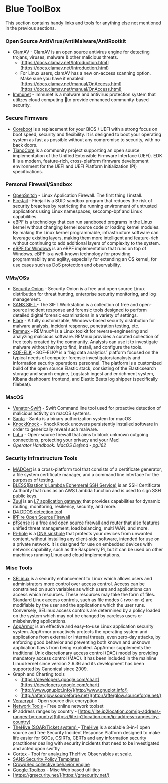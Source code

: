 # Blue ToolBox

This section contains handy links and tools for anything else not mentioned in the previous sections.

### **Open Source AntiVirus/AntiMalware/AntiRootkit**

* [ClamAV](https://www.clamav.net/downloads) - ClamAV is an open source antivirus engine for detecting trojans, viruses, malware & other malicious threats.
  * [https://docs.clamav.net/Introduction.html](https://docs.clamav.net/Introduction.html)
  * For Linux users, clamAV has a new on-access scanning option. Make sure you have it enabled! [https://docs.clamav.net/manual/OnAccess.html](https://docs.clamav.net/manual/OnAccess.html)
* [Immunet](https://www.immunet.com/index) - Immunet is a malware and antivirus protection system that utilizes cloud computing to provide enhanced community-based security.

### Secure Firmware

* [Coreboot](https://doc.coreboot.org/getting\_started/index.html) is a replacement for your BIOS / UEFI with a strong focus on boot speed, security and flexibility. It is designed to boot your operating system as fast as possible without any compromise to security, with no back doors.
* [TianoCore](https://www.tianocore.org/) is a community project supporting an open source implementation of the Unified Extensible Firmware Interface (UEFI). EDK II is a modern, feature-rich, cross-platform firmware development environment for the UEFI and UEFI Platform Initialization (PI) specifications.

### **Personal Firewall/Sandbox**

* [OpenSnitch](https://github.com/evilsocket/opensnitch) - Linux Application Firewall. The first thing I install.
* [FireJail](https://github.com/netblue30/firejail) - Firejail is a SUID sandbox program that reduces the risk of security breaches by restricting the running environment of untrusted applications using Linux namespaces, seccomp-bpf and Linux capabilities.
* [eBPF](https://ebpf.io/) is a technology that can run sandboxed programs in the Linux kernel without changing kernel source code or loading kernel modules. By making the Linux kernel programmable, infrastructure software can leverage existing layers, making them more intelligent and feature-rich without continuing to add additional layers of complexity to the system.
* [eBPF for Windows](https://github.com/microsoft/ebpf-for-windows) is an eBPF implementation that runs on top of Windows. eBPF is a well-known technology for providing programmability and agility, especially for extending an OS kernel, for use cases such as DoS protection and observability.

### **VMs/OSs**

* [Security Onion](https://securityonionsolutions.com/) - Security Onion is a free and open source Linux distribution for threat hunting, enterprise security monitoring, and log management.
* [SANS SIFT ](https://digital-forensics.sans.org/community/downloads)- The SIFT Workstation is a collection of free and open-source incident response and forensic tools designed to perform detailed digital forensic examinations in a variety of settings.
* [Flare](https://github.com/fireeye/flare-vm) - A fully customizable, Windows-based security distribution for malware analysis, incident response, penetration testing, etc.
* [Remnux](https://remnux.org/) - REMnux® is a Linux toolkit for reverse-engineering and analyzing malicious software. REMnux provides a curated collection of free tools created by the community. Analysts can use it to investigate malware without having to find, install, and configure the tools.
* [SOF-ELK](https://github.com/philhagen/sof-elk) - SOF-ELK® is a “big data analytics” platform focused on the typical needs of computer forensic investigators/analysts and information security operations personnel. The platform is a customized build of the open source Elastic stack, consisting of the Elasticsearch storage and search engine, Logstash ingest and enrichment system, Kibana dashboard frontend, and Elastic Beats log shipper (specifically filebeat).

### **MacOS**

* [Venator-Swift](https://github.com/richiercyrus/Venator-Swifthttps:/github.com/richiercyrus/Venator-Swift) - Swift Command line tool used for proactive detection of malicious activity on macOS systems.
* [Santa](https://github.com/google/santa) - Santa is a binary authorization system for macOS
* [KnockKnock](https://www.objective-see.com/products/knockknock.html) - KnockKnock uncovers persistently installed software in order to generically reveal such malware.
* [LuLu](https://objective-see.com/products/lulu.html) - Open-source firewall that aims to block unknown outgoing connections, protecting your privacy and your Mac!
* _Operator Handbook: MacOS Defend - pg.162_

### Security Infrastructure Tools

* [MADCert](https://github.com/NationalSecurityAgency/MADCert) is a cross-platform tool that consists of a certificate generator, a file system certificate manager, and a command line interface for the purposes of testing.
* [BLESS(Bastion's Lambda Ephemeral SSH Service)](https://github.com/Netflix/bless) is an SSH Certificate Authority that runs as an AWS Lambda function and is used to sign SSH public keys.
* [Zuul](https://github.com/Netflix/zuul) is an [L7 application gateway](https://www.f5.com/services/resources/glossary/application-layer-gateway) that provides capabilities for dynamic routing, monitoring, resiliency, security, and more.
* [D4 DDOS detection tool ](https://d4-project.org/)
* [IPFire Open Source Firewall](https://www.ipfire.org/)&#x20;
* [pfSense](https://www.pfsense.org/) is a free and open source firewall and router that also features unified threat management, load balancing, multi WAN, and more.
* [Pi-hole](https://pi-hole.net/) is a [DNS sinkhole](https://en.wikipedia.org/wiki/DNS\_Sinkhole) that protects your devices from unwanted content, without installing any client-side software, intended for use on a private network. It is designed for use on embedded devices with network capability, such as the Raspberry Pi, but it can be used on other machines running Linux and cloud implementations.

### **Misc Tools**

* [SELinux](https://github.com/SELinuxProject/selinux) is a security enhancement to Linux which allows users and administrators more control over access control. Access can be constrained on such variables as which users and applications can access which resources. These resources may take the form of files. Standard Linux access controls, such as file modes (-rwxr-xr-x) are modifiable by the user and the applications which the user runs. Conversely, SELinux access controls are determined by a policy loaded on the system which may not be changed by careless users or misbehaving applications.
* [AppArmor](https://www.apparmor.net/) is an effective and easy-to-use Linux application security system. AppArmor proactively protects the operating system and applications from external or internal threats, even zero-day attacks, by enforcing good behavior and preventing both known and unknown application flaws from being exploited. AppArmor supplements the traditional Unix discretionary access control (DAC) model by providing mandatory access control (MAC). It has been included in the mainline Linux kernel since version 2.6.36 and its development has been supported by Canonical since 2009.
* Graph and Charting tools
  * [https://developers.google.com/chart](https://developers.google.com/chart)
  * [http://www.gnuplot.info/](http://www.gnuplot.info/)
  * [http://afterglow.sourceforge.net/](http://afterglow.sourceforge.net/)
* [Veracrypt](https://archive.codeplex.com/?p=veracrypt) - Open source disk encryption&#x20;
* [Network Tools](https://network-tools.com/) - Free online network toolset
* IP address ranges by country - [https://lite.ip2location.com/ip-address-ranges-by-country](https://lite.ip2location.com/ip-address-ranges-by-country)
* [TheHive  (SOAR/Ticket system) ](https://github.com/TheHive-Project/TheHive)- [TheHive](https://thehive-project.org/) is a scalable 3-in-1 open source and free Security Incident Response Platform designed to make life easier for SOCs, CSIRTs, CERTs and any information security practitioner dealing with security incidents that need to be investigated and acted upon swiftly
* [Cortex](https://github.com/TheHive-Project/Cortex) - Tool for analyzing TheHive Observables at scale.
* [SANS Security Policy Templates](https://www.sans.org/information-security-policy/)
* [CrowdSec collective behavior engine](https://github.com/crowdsecurity/crowdsec/)
* [Google Toolbox](https://toolbox.googleapps.com/apps/main/) - Misc Web based utilities
* [https://grsecurity.net/](https://grsecurity.net/)

